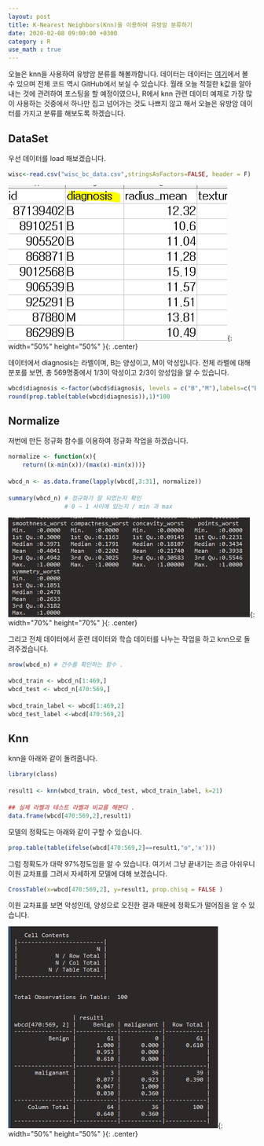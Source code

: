 ```yaml
---
layout: post
title: K-Nearest Neighbors(Knn)을 이용하여 유방암 분류하기
date: 2020-02-08 09:00:00 +0300
category : R
use_math : true
---
```


오늘은 knn을 사용하여 유방암 분류를 해볼까합니다. 데이터는 데이터는 [여기](https://github.com/KEJdev/DataSet/tree/master/DataSet)에서 볼 수 있으며 전체 코드 역시 GitHub에서 보실 수 있습니다. 월래 오늘 적절한 k값을 알아내는 것에 관려하여 포스팅을 할 예정이였으나, R에서 knn 관련 데이터 예제로 가장 많이 사용하는 것중에서 하나만 집고 넘어가는 것도 나쁘지 않고 해서 오늘은 유방암 데이터를 가지고 분류를 해보도록 하겠습니다.

## DataSet

우선 데이터를 load 해보겠습니다.

```r
wisc<-read.csv("wisc_bc_data.csv",stringsAsFactors=FALSE, header = F)
```

![wisc](/public/img/wisc.png){: width="50%" height="50%" }{: .center}

데이터에서 diagnosis는 라벨이며, B는 양성이고, M이 악성입니다. 전체 라벨에 대해 분포를 보면, 총 569명중에서 1/3이 악성이고 2/3이 양성임을 알 수 있습니다.

```r
wbcd$diagnosis <-factor(wbcd$diagnosis, levels = c("B","M"),labels=c("Benign","maliganant"))
round(prop.table(table(wbcd$diagnosis)),1)*100
```

## Normalize 

저번에 만든 정규화 함수를 이용하여 정규화 작업을 하겠습니다. 

```r
normalize <- function(x){
    return((x-min(x))/(max(x)-min(x)))}

wbcd_n <- as.data.frame(lapply(wbcd[,3:31], normalize))

summary(wbcd_n) # 정규화가 잘 되었는지 확인
                # 0 ~ 1 사이에 있는지 / min 과 max
```

![wisc2](/public/img/wisc2.png){: width="70%" height="70%" }{: .center}


그리고 전체 데이터에서 훈련 데이터와 학습 데이터를 나누는 작업을 하고 knn으로 돌려주겠습니다.

```r
nrow(wbcd_n) # 건수를 확인하는 함수 .  

wbcd_train <- wbcd_n[1:469,]
wbcd_test <- wbcd_n[470:569,]

wbcd_train_label <- wbcd[1:469,2]
wbcd_test_label <-wbcd[470:569,2]
```

## Knn

knn을 아래와 같이 돌려줍니다.

```r
library(class)

result1 <- knn(wbcd_train, wbcd_test, wbcd_train_label, k=21)  

## 실제 라벨과 테스트 라벨과 비교를 해본다 .
data.frame(wbcd[470:569,2],result1)
```

모델의 정확도는 아래와 같이 구할 수 있습니다.

```r
prop.table(table(ifelse(wbcd[470:569,2]==result1,"o",'x')))
```

그럼 정확도가 대략 97%정도임을 알 수 있습니다. 여기서 그냥 끝내기는 조금 아쉬우니 이원 교차표를 그려서 자세하게 모델에 대해 보겠습니다. 

```r
CrossTable(x=wbcd[470:569,2], y=result1, prop.chisq = FALSE )
```

이원 교차표를 보면 악성인데, 양성으로 오진한 결과 때문에 정확도가 떨어짐을 알 수 있습니다. 

![wisc3](/public/img/wisc3.png){: width="50%" height="50%" }{: .center}

